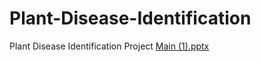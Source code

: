 # Plant-Disease-Identification
Plant Disease Identification Project
[Main (1).pptx](https://github.com/user-attachments/files/19061603/Main.1.pptx)
